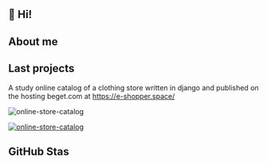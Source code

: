 ## 👋 Hi! 


## About me


## Last projects
A study online catalog of a clothing store written in django and published on the hosting beget.com at 
https://e-shopper.space/

![online-store-catalog](https://github.com/Tolokov/Shop/raw/final/static/gif/functionality.gif)

[![online-store-catalog](https://github.com/Tolokov/Shop/raw/final/static/gif/functionality.gif)](https://github.com/Tolokov/training-Dj_shop)

## GitHub Stas





